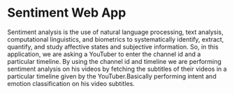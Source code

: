 # Sentiment Web App
Sentiment analysis is the use of natural language processing, text analysis, computational linguistics, and biometrics to systematically identify, extract, quantify, and study affective states and subjective information. So, in this application, we are asking a YouTuber to enter the channel id and a particular timeline. By using the channel id and timeline we are performing sentiment analysis on his videos by fetching the subtitles of their videos in a particular timeline given by the YouTuber.Basically performing intent and emotion classification on his video subtitles.
